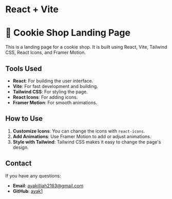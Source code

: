 # React + Vite
# 🍪 Cookie Shop Landing Page

This is a landing page for a cookie shop. It is built using React, Vite, Tailwind CSS, React Icons, and Framer Motion.

## Tools Used

- **React**: For building the user interface.
- **Vite**: For fast development and building.
- **Tailwind CSS**: For styling the page.
- **React Icons**: For adding icons.
- **Framer Motion**: For smooth animations.

## How to Use

1. **Customize Icons**: You can change the icons with `react-icons`.
2. **Add Animations**: Use Framer Motion to add or adjust animations.
3. **Style with Tailwind**: Tailwind CSS makes it easy to change the page's design.


## Contact

If you have any questions:

- **Email**: ayakilliah2163@gmail.com
- **GitHub**: [ayak1](https://github.com/ayak1)


